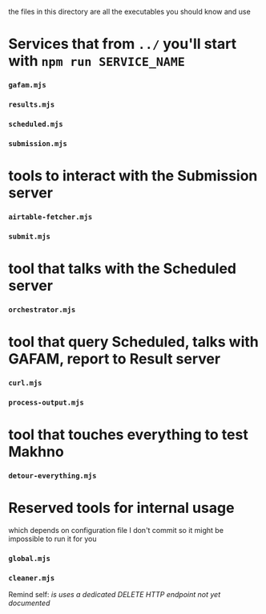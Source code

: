 the files in this directory are all the executables you should know and use

# Services that from `../` you'll start with `npm run SERVICE_NAME`

### `gafam.mjs`
### `results.mjs`
### `scheduled.mjs`
### `submission.mjs`

# tools to interact with the Submission server

### `airtable-fetcher.mjs`
### `submit.mjs`

# tool that talks with the Scheduled server

### `orchestrator.mjs`

# tool that query Scheduled, talks with GAFAM, report to Result server

### `curl.mjs`
### `process-output.mjs`

# tool that touches everything to test Makhno

### `detour-everything.mjs`

# Reserved tools for internal usage

which depends on configuration file I don't commit so it might be impossible to run it for you

### `global.mjs`

### `cleaner.mjs`

Remind self: _is uses a dedicated DELETE HTTP endpoint not yet documented_


